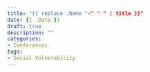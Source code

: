 ```yaml
---
title: "{{ replace .Name "-" " " | title }}"
date: {{ .Date }}
draft: true
description: ""
categories:
- Conferences
tags:
- Social Vulnerability
---
```

